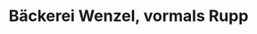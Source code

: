 ---
title: "Bäckerei Wenzel, vormals Rupp"
url: /zangberg/baeckerei-wenzel-vormals-rupp/
shop: Bäckerei
---